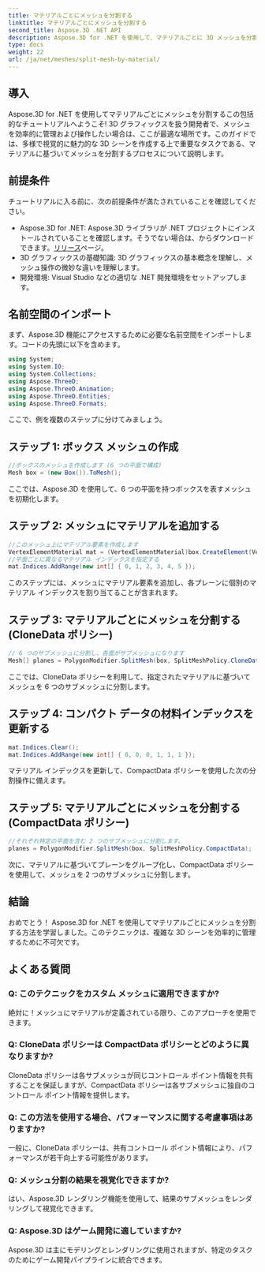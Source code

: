 ```yaml
---
title: マテリアルごとにメッシュを分割する
linktitle: マテリアルごとにメッシュを分割する
second_title: Aspose.3D .NET API
description: Aspose.3D for .NET を使用して、マテリアルごとに 3D メッシュを分割する方法を学びます。シーンの構成と効率が向上します。開発者向けのステップバイステップのガイド。
type: docs
weight: 22
url: /ja/net/meshes/split-mesh-by-material/
---
```

## 導入
Aspose.3D for .NET を使用してマテリアルごとにメッシュを分割するこの包括的なチュートリアルへようこそ! 3D グラフィックスを扱う開発者で、メッシュを効率的に管理および操作したい場合は、ここが最適な場所です。このガイドでは、多様で視覚的に魅力的な 3D シーンを作成する上で重要なタスクである、マテリアルに基づいてメッシュを分割するプロセスについて説明します。
## 前提条件
チュートリアルに入る前に、次の前提条件が満たされていることを確認してください。
-  Aspose.3D for .NET: Aspose.3D ライブラリが .NET プロジェクトにインストールされていることを確認します。そうでない場合は、からダウンロードできます。[リリース](https://releases.aspose.com/3d/net/)ページ。
- 3D グラフィックスの基礎知識: 3D グラフィックスの基本概念を理解し、メッシュ操作の微妙な違いを理解します。
- 開発環境: Visual Studio などの適切な .NET 開発環境をセットアップします。
## 名前空間のインポート
まず、Aspose.3D 機能にアクセスするために必要な名前空間をインポートします。コードの先頭に以下を含めます。
```csharp
using System;
using System.IO;
using System.Collections;
using Aspose.ThreeD;
using Aspose.ThreeD.Animation;
using Aspose.ThreeD.Entities;
using Aspose.ThreeD.Formats;
```
ここで、例を複数のステップに分けてみましょう。
## ステップ 1: ボックス メッシュの作成
```csharp
//ボックスのメッシュを作成します (6 つの平面で構成)
Mesh box = (new Box()).ToMesh();
```
ここでは、Aspose.3D を使用して、6 つの平面を持つボックスを表すメッシュを初期化します。
## ステップ 2: メッシュにマテリアルを追加する
```csharp
//このメッシュ上にマテリアル要素を作成します
VertexElementMaterial mat = (VertexElementMaterial)box.CreateElement(VertexElementType.Material, MappingMode.Polygon, ReferenceMode.Index);
//平面ごとに異なるマテリアル インデックスを指定する
mat.Indices.AddRange(new int[] { 0, 1, 2, 3, 4, 5 });
```
このステップには、メッシュにマテリアル要素を追加し、各プレーンに個別のマテリアル インデックスを割り当てることが含まれます。
## ステップ 3: マテリアルごとにメッシュを分割する (CloneData ポリシー)
```csharp
// 6 つのサブメッシュに分割し、各面がサブメッシュになります
Mesh[] planes = PolygonModifier.SplitMesh(box, SplitMeshPolicy.CloneData);
```
ここでは、CloneData ポリシーを利用して、指定されたマテリアルに基づいてメッシュを 6 つのサブメッシュに分割します。
## ステップ 4: コンパクト データの材料インデックスを更新する
```csharp
mat.Indices.Clear();
mat.Indices.AddRange(new int[] { 0, 0, 0, 1, 1, 1 });
```
マテリアル インデックスを更新して、CompactData ポリシーを使用した次の分割操作に備えます。
## ステップ 5: マテリアルごとにメッシュを分割する (CompactData ポリシー)
```csharp
//それぞれ特定の平面を含む 2 つのサブメッシュに分割します。
planes = PolygonModifier.SplitMesh(box, SplitMeshPolicy.CompactData);
```
次に、マテリアルに基づいてプレーンをグループ化し、CompactData ポリシーを使用して、メッシュを 2 つのサブメッシュに分割します。
## 結論
おめでとう！ Aspose.3D for .NET を使用してマテリアルごとにメッシュを分割する方法を学習しました。このテクニックは、複雑な 3D シーンを効率的に管理するために不可欠です。
## よくある質問
### Q: このテクニックをカスタム メッシュに適用できますか?
絶対に！メッシュにマテリアルが定義されている限り、このアプローチを使用できます。
### Q: CloneData ポリシーは CompactData ポリシーとどのように異なりますか?
CloneData ポリシーは各サブメッシュが同じコントロール ポイント情報を共有することを保証しますが、CompactData ポリシーは各サブメッシュに独自のコントロール ポイント情報を提供します。
### Q: この方法を使用する場合、パフォーマンスに関する考慮事項はありますか?
一般に、CloneData ポリシーは、共有コントロール ポイント情報により、パフォーマンスが若干向上する可能性があります。
### Q: メッシュ分割の結果を視覚化できますか?
はい、Aspose.3D レンダリング機能を使用して、結果のサブメッシュをレンダリングして視覚化できます。
### Q: Aspose.3D はゲーム開発に適していますか?
Aspose.3D は主にモデリングとレンダリングに使用されますが、特定のタスクのためにゲーム開発パイプラインに統合できます。